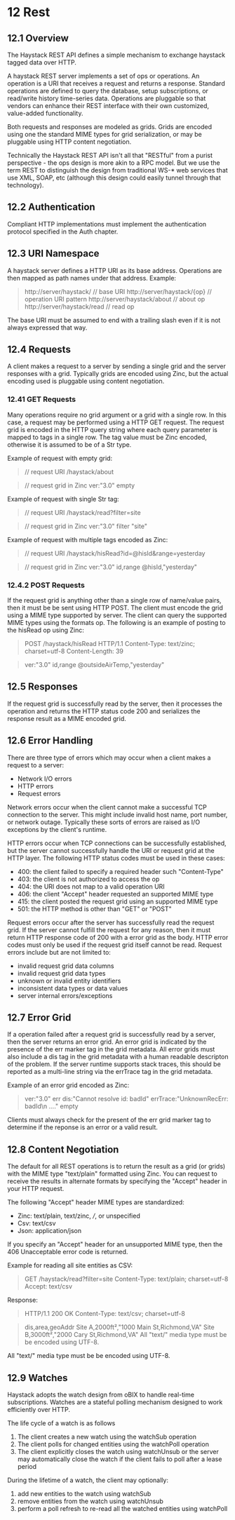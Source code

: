 # 12 Rest
## 12.1 Overview
The Haystack REST API defines a simple mechanism to exchange haystack tagged data over HTTP.

A haystack REST server implements a set of ops or operations. An operation is a URI that receives a request and returns a response. Standard operations are defined to query the database, setup subscriptions, or read/write history time-series data. Operations are pluggable so that vendors can enhance their REST interface with their own customized, value-added functionality.

Both requests and responses are modeled as grids. Grids are encoded using one the standard MIME types for grid serialization, or may be pluggable using HTTP content negotiation.

Technically the Haystack REST API isn't all that "RESTful" from a purist perspective - the ops design is more akin to a RPC model. But we use the term REST to distinguish the design from traditional WS-* web services that use XML, SOAP, etc (although this design could easily tunnel through that technology).

## 12.2 Authentication
Compliant HTTP implementations must implement the authentication protocol specified in the Auth chapter.

## 12.3 URI Namespace
A haystack server defines a HTTP URI as its base address. Operations are then mapped as path names under that address. Example:
> http://server/haystack/           // base URI
http://server/haystack/{op}       // operation URI pattern
http://server/haystack/about      // about op
http://server/haystack/read       // read op

The base URI must be assumed to end with a trailing slash even if it is not always expressed that way.

## 12.4 Requests
A client makes a request to a server by sending a single grid and the server responses with a grid. Typically grids are encoded using Zinc, but the actual encoding used is pluggable using content negotiation.

### 12.41 GET Requests
Many operations require no grid argument or a grid with a single row. In this case, a request may be performed using a HTTP GET request. The request grid is encoded in the HTTP query string where each query parameter is mapped to tags in a single row. The tag value must be Zinc encoded, otherwise it is assumed to be of a Str type.

Example of request with empty grid:
> // request URI
/haystack/about

> // request grid in Zinc
ver:"3.0"
empty

Example of request with single Str tag:
> // request URI
/haystack/read?filter=site

> // request grid in Zinc
ver:"3.0"
filter
"site"

Example of request with multiple tags encoded as Zinc:
> // request URI
/haystack/hisRead?id=@hisId&range=yesterday

> // request grid in Zinc
ver:"3.0"
id,range
@hisId,"yesterday"

### 12.4.2 POST Requests
If the request grid is anything other than a single row of name/value pairs, then it must be be sent using HTTP POST. The client must encode the grid using a MIME type supported by server. The client can query the supported MIME types using the formats op. The following is an example of posting to the hisRead op using Zinc:
> POST /haystack/hisRead HTTP/1.1
Content-Type: text/zinc; charset=utf-8
Content-Length: 39

> ver:"3.0"
id,range
@outsideAirTemp,"yesterday"

## 12.5 Responses
If the request grid is successfully read by the server, then it processes the operation and returns the HTTP status code 200 and serializes the response result as a MIME encoded grid.

## 12.6 Error Handling
There are three type of errors which may occur when a client makes a request to a server:
+ Network I/O errors
+ HTTP errors
+ Request errors

Network errors occur when the client cannot make a successful TCP connection to the server. This might include invalid host name, port number, or network outage. Typically these sorts of errors are raised as I/O exceptions by the client's runtime.

HTTP errors occur when TCP connections can be successfully established, but the server cannot successfully handle the URI or request grid at the HTTP layer. The following HTTP status codes must be used in these cases:

+ 400: the client failed to specify a required header such "Content-Type"
+ 403: the client is not authorized to access the op
+ 404: the URI does not map to a valid operation URI
+ 406: the client "Accept" header requested an supported MIME type
+ 415: the client posted the request grid using an supported MIME type
+ 501: the HTTP method is other than "GET" or "POST"

Request errors occur after the server has successfully read the request grid. If the server cannot fulfill the request for any reason, then it must return HTTP response code of 200 with a error grid as the body. HTTP error codes must only be used if the request grid itself cannot be read. Request errors include but are not limited to:

+ invalid request grid data columns
+ invalid request grid data types
+ unknown or invalid entity identifiers
+ inconsistent data types or data values
+ server internal errors/exceptions

## 12.7 Error Grid
If a operation failed after a request grid is successfully read by a server, then the server returns an error grid. An error grid is indicated by the presence of the err marker tag in the grid metadata. All error grids must also include a dis tag in the grid metadata with a human readable descripton of the problem. If the server runtime supports stack traces, this should be reported as a multi-line string via the errTrace tag in the grid metadata.

Example of an error grid encoded as Zinc:

> ver:"3.0" err dis:"Cannot resolve id: badId" errTrace:"UnknownRecErr: badId\n  ...."
empty

Clients must always check for the present of the err grid marker tag to determine if the reponse is an error or a valid result.

## 12.8 Content Negotiation
The default for all REST operations is to return the result as a grid (or grids) with the MIME type "text/plain" formatted using Zinc. You can request to receive the results in alternate formats by specifying the "Accept" header in your HTTP request.

The following "Accept" header MIME types are standardized:

+ Zinc: text/plain, text/zinc, */*, or unspecified
+ Csv: text/csv
+ Json: application/json

If you specify an "Accept" header for an unsupported MIME type, then the 406 Unacceptable error code is returned.

Example for reading all site entities as CSV:

> GET /haystack/read?filter=site
Content-Type: text/plain; charset=utf-8
Accept: text/csv

Response:

> HTTP/1.1 200 OK
Content-Type: text/csv; charset=utf-8

> dis,area,geoAddr
Site A,2000ft²,"1000 Main St,Richmond,VA"
Site B,3000ft²,"2000 Cary St,Richmond,VA"
All "text/" media type must be be encoded using UTF-8.

All "text/" media type must be be encoded using UTF-8.

## 12.9 Watches
Haystack adopts the watch design from oBIX to handle real-time subscriptions. Watches are a stateful polling mechanism designed to work efficiently over HTTP.

The life cycle of a watch is as follows

1. The client creates a new watch using the watchSub operation
2. The client polls for changed entities using the watchPoll operation
3. The client explicitly closes the watch using watchUnsub or the server may automatically close the watch if the client fails to poll after a lease period

During the lifetime of a watch, the client may optionally:

1. add new entities to the watch using watchSub
2. remove entities from the watch using watchUnsub
3. perform a poll refresh to re-read all the watched entities using watchPoll